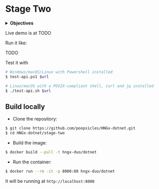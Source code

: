 # Stage Two

<details>
<summary><b>Objectives</b></summary>

You are to build a simple REST API capable of CRUD operations on a "person" resource, interfacing with any database of your choice. 

Your API should dynamically handle parameters, such as adding or retrieving a person by name. Accompany the development with UML diagrams to represent your system's design and database structure. 

Host your entire project on GitHub, and provide a well-structured documentation in the repository that outlines request/response formats, setup instructions, and sample API usage.

### Breakdown:

1.  REST API Development:

    Develop an API with endpoints for:

    - CREATE: Adding a new person.  => `/api`
    - READ: Fetching details of a person.  => `/api/user_id`
    - UPDATE: Modifying details of an existing person => `/api/user_id`
    - DELETE: Removing a person => `/api/user_id`
    
    Ensure all interactions with the database are secure and free from common vulnerabilities (e.g., SQL injections).

2.  Database Modelling: (Bonus)

    - UML Diagram: 
    
      Design and present a UML (Unified Modeling Language) diagram that represents the structure and relationships of your API's classes and models.

3.  Testing:

    Using tools like Postman or (scripts written in Python using the requests library) that tests each CRUD operation in your API.
    
    This should:
    
    - Add a new person (e.g., "Mark Essien").
    - Fetch details of a person
    - Modify the details of an existing person.
    - Remove a person 

4.  Dynamic Parameter Handling:

    - Your API should be flexible enough to handle dynamic input. 
      
      If we provide a name (or other details), your backend should be able to process operations using that name.

    - Example: If we pass "Mark Essien", we should be able to perform all CRUD operations on "Mark Essien".
    
    - Add validation – field should only be strings; integers or any other data type should not be allowed.

5.  GitHub Repository:

    Create a GitHub repository for this project.

    Ensure the repository contains:
    
    - A detailed README.md file explaining how to set up, run, and use the API.
    
    - The source code for the API.
    
    - UML diagrams (or links to view them).

6.  Documentation:

    Provide a documentation file (e.g., DOCUMENTATION.md in your GitHub repo) that outlines:
    
    - Standard formats for requests and responses for each endpoint.
    
    - Sample usage of the API, including example requests and expected responses.
    
    - Any known limitations or assumptions made during development.
    
    - Instructions for setting up and deploying the API locally or on a server.

7.  Hosting

    - Using the same Server used in the Stage One task (or another server, if possible), modify it accordingly to  host your endpoint with a URL like this `https://theirdomain.com/api`

    - Test extensively with various testing tools to make sure it is accessible before submitting

### Acceptance Criteria

- Functional REST API: The API should successfully perform all CRUD operations.

- Modelling Diagrams: Clear and accurate UML and E-R diagrams should be provided.

- Effective Testing Script: The script should successfully test all the CRUD operations without manual intervention.

- Dynamic Parameter Handling: The API should correctly handle and respond to different parameters provided.

- GitHub Repository: Repository should be well-organized, contain all necessary files, and be publicly accessible.

- Detailed Documentation: Documentation should provide clear guidance on how to use the API, including setup, request/response formats, and sample usage.

</details>

Live demo is at TODO

Run it like:

TODO

Test it with 

```sh
# Windows/macOS/Linux with Powershell installed
$ test-api.ps1 $url

# Linux/macOS with a POSIX-compliant shell, curl and jq installed
$ ./test-api.sh $url
```

## Build locally

- Clone the repository:

```sh
$ git clone https://github.com/poopsicles/HNGx-dotnet.git
$ cd HNGx-dotnet/stage-two
```

- Build the image:

```sh
$ docker build --pull -t hngx-duo/dotnet
```

- Run the container:

```sh
$ docker run --rm -it -p 8000:80 hngx-duo/dotnet
```

It will be running at `http://localhost:8000`